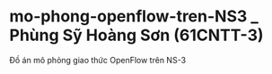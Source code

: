 # mo-phong-openflow-tren-NS3 _ Phùng Sỹ Hoàng Sơn (61CNTT-3)
Đồ án mô phỏng giao thức OpenFlow trên NS-3
